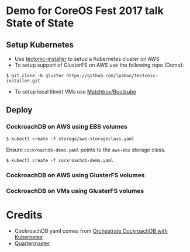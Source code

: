 # Demo for CoreOS Fest 2017 talk State of State

## Setup Kubernetes
* Use [tectonic-installer](https://github.com/coreos/tectonic-installer) to
setup a Kubernetes cluster on AWS
* To setup support of GlusterFS on AWS use the following repo (Demo):

```
$ git clone -b gluster https://github.com/lpabon/tectonic-installer.git
```

* To setup local libvirt VMs use
[Matchbox/Bootkube](https://github.com/coreos/matchbox/blob/master/Documentation/bootkube.md)

## Deploy

### CockroachDB on AWS using EBS volumes

```
$ kubectl create -f storage/aws-storageclass.yaml
```

Ensure `cockroachdb-demo.yaml` points to the `aws-ebs` storage class.

```
$ kubectl create -f cockroachdb-demo.yaml
```

### CockroachDB on AWS using GlusterFS volumes

### CockroachDB on VMs using GlusterFS volumes

# Credits

* CockroachDB yaml comes from [Orchestrate CockroachDB with Kubernetes](https://www.cockroachlabs.com/docs/orchestrate-cockroachdb-with-kubernetes.html)
* [Quartermaster](https://github.com/coreos/quartermaster)


